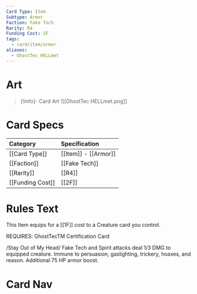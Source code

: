 ```yaml
---
Card Type: Item
Subtype: Armor
Faction: Fake Tech
Rarity: R4
Funding Cost: 2F
tags:
  - card/item/armor
aliases:
  - GhostTec HELLmet
---
```

# Art

> [!info]- Card Art
> ![[GhostTec HELLmet.png]]

# Card Specs

| Category | Specification| 
| :--- | :--- |
| [[Card Type]] | [[Item]] - [[Armor]] |  
| [[Faction]] | [[Fake Tech]] |  
| [[Rarity]] | [[R4]] |  
| [[Funding Cost]] | [[2F]] |  

# Rules Text  

This Item equips for a [[1F]] cost to a Creature card you control.  

REQUIRES: GhostTecTM Certification Card  

/Stay Out of My Head/ Fake Tech and Spirit attacks deal 1/3 DMG to equipped creature. 
Immune to persuasion, gaslighting, trickery, hoaxes, and reason. 
Additional 75 HP armor boost.  

# Card Nav

